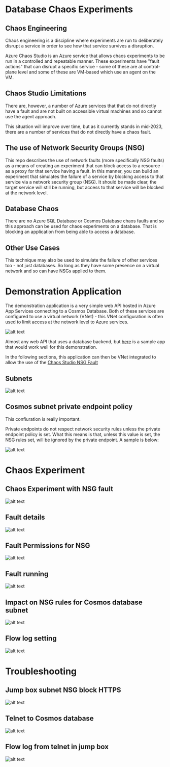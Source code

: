 # Database Chaos Experiments

## Chaos Engineering
Chaos engineering is a discipline where experiments are run to deliberately disrupt a service in order to see how that service survives a disruption.

Azure Chaos Studio is an Azure service that allows chaos experiments to be run in a controlled and repeatable manner. These experiments have "fault actions" that can disrupt a specific service - some of these are at control-plane level and some of these are VM-based which use an agent on the VM.

## Chaos Studio Limitations
There are, however, a number of Azure services that that do not directly have a fault and are not built on accessible virtual machines and so cannot use the agent approach. 

This situation will improve over time, but as it currently stands in mid-2023, there are a number of services that do not directly have a chaos fault.

## The use of Network Security Groups (NSG)
This repo describes the use of network faults (more specifically NSG faults) as a means of creating an experiment that can block access to a resource - as a proxy for that service having a fault. In this manner, you can build an experiment that simulates the failure of a service by blocking access to that service via a network security group (NSG). It should be made clear, the target service will still be running, but access to that service will be blocked at the network level.

## Database Chaos
There are no Azure SQL Database or Cosmos Database chaos faults and so this approach can be used for chaos experiments on a database. That is blocking an application from being able to access a database.

## Other Use Cases
This technique may also be used to simulate the failure of other services too - not just databases. So long as they have some presence on a virtual network and so can have NSGs applied to them.

# Demonstration Application
The demonstration application is a very simple web API hosted in Azure App Services connecting to a Cosmos Database. Both of these services are configured to use a virtual network (VNet) - this VNet configuration is often used to limit access at the network level to Azure services.

![alt text](images/choas-nsg-fault-test-system.png "Demonstration application")

Almost any web API that uses a database backend, but [here](https://github.com/Azure-Samples/nodejs-appsvc-cosmosdb-bottleneck) is a sample app that would work well for this demonstration.

In the following sections, this application can then be VNet integrated to allow the use of the [Chaos Studio NSG Fault](https://learn.microsoft.com/en-us/azure/chaos-studio/chaos-studio-fault-library#network-security-group-set-rules)

## Subnets
![alt text](images/chaos-nsg-subnets.png "Demonstration subnets")

## Cosmos subnet private endpoint policy

This confiuration is really important. 

Private endpoints do not respect network security rules unless the private endpoint policy is set. What this means is that, unless this value is set, the NSG rules set, will be ignored by the private endpoint. A sample is below:

![alt text](images/chaos-nsg-subnet-private-endpoint-policy.png "Subnet private endpoint policy")


# Chaos Experiment
## Chaos Experiment with NSG fault
![alt text](images/chaos-nsg-experiment.png "Experiment overview")

## Fault details
![alt text](images/chaos-nsg-fault-detail.png "NSG Fault Details")

## Fault Permissions for NSG
![alt text](images/chaos-nsg-network-contributor.png "Permissions on NSG")

## Fault running
![alt text](images/chaos-nsg-running.png "NSG Fault now running")

## Impact on NSG rules for Cosmos database subnet
![alt text](images/chaos-nsg-added-deny-rule.png "Added deny rule to Cosmos subnet")

## Flow log setting
![alt text](images/chaos-nsg-flow-log-setting.png "Flow log setting")

# Troubleshooting
## Jump box subnet NSG block HTTPS
![alt text](images/chaos-nsg-deny-jump-https-outbound.png "Jump box deny HTTPS out")

## Telnet to Cosmos database
![alt text](images/chaos-nsg-telnet-blocked.png "Telnet to database")

## Flow log from telnet in jump box
![alt text](images/chaos-nsg-deny-https-flow-log.png "Flow log")
